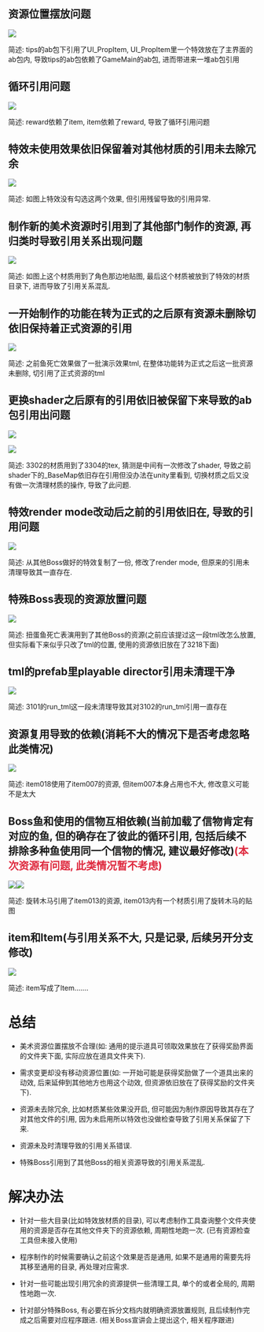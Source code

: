 ## 资源位置摆放问题
![](https://cdn.nlark.com/yuque/0/2025/png/43288772/1737441490879-ff7b3e5d-5aa5-43a5-9556-40ed5a239c71.png)

简述: tips的ab包下引用了UI_PropItem, UI_PropItem里一个特效放在了主界面的ab包内, 导致tips的ab包依赖了GameMain的ab包, 进而带进来一堆ab包引用

## 循环引用问题
![](https://cdn.nlark.com/yuque/0/2025/png/43288772/1737445239533-b1d6f6f6-865b-409c-b533-681e6b7854b2.png)

简述: reward依赖了item, item依赖了reward, 导致了循环引用问题

## 特效未使用效果依旧保留着对其他材质的引用未去除冗余
![](https://cdn.nlark.com/yuque/0/2025/png/43288772/1737456387038-6f61929f-8521-4643-9590-7cc63bab24b5.png)

简述: 如图上特效没有勾选这两个效果, 但引用残留导致的引用异常.

## 制作新的美术资源时引用到了其他部门制作的资源, 再归类时导致引用关系出现问题
![](https://cdn.nlark.com/yuque/0/2025/png/43288772/1737513284929-f3fcf203-6cab-4812-82e5-cffdce95a7e0.png)

简述: 如图上这个材质用到了角色那边地贴图, 最后这个材质被放到了特效的材质目录下, 进而导致了引用关系混乱.

## 一开始制作的功能在转为正式的之后原有资源未删除切依旧保持着正式资源的引用
![](https://cdn.nlark.com/yuque/0/2025/png/43288772/1737527109193-14e552c1-f12a-4977-aeb1-54276c2f09f6.png)

简述: 之前鱼死亡效果做了一批演示效果tml, 在整体功能转为正式之后这一批资源未删除, 切引用了正式资源的tml

## 更换shader之后原有的引用依旧被保留下来导致的ab包引用出问题
![](https://cdn.nlark.com/yuque/0/2025/png/43288772/1737529573080-9a8415a7-c468-4c2c-85d5-941f37d6eb8f.png)

![](https://cdn.nlark.com/yuque/0/2025/png/43288772/1737529620289-73e03538-dbec-4d1f-acfa-c69c7e0429a5.png)

简述: 3302的材质用到了3304的tex, 猜测是中间有一次修改了shader, 导致之前shader下的_BaseMap依旧存在引用但没办法在unity里看到, 切换材质之后又没有做一次清理材质的操作, 导致了此问题.



## 特效render mode改动后之前的引用依旧在, 导致的引用问题
![](https://cdn.nlark.com/yuque/0/2025/png/43288772/1737533747418-4d1e53dd-b11b-4f3f-9cd0-d4ce0773c5ab.png)

简述: 从其他Boss做好的特效复制了一份, 修改了render mode, 但原来的引用未清理导致其一直存在.

## 特殊Boss表现的资源放置问题
![](https://cdn.nlark.com/yuque/0/2025/png/43288772/1737537042348-393d2122-fae9-4b04-b932-2fd98c92a725.png)

简述: 扭蛋鱼死亡表演用到了其他Boss的资源(之前应该提过这一段tml改怎么放置, 但实际看下来似乎只改了tml的位置, 使用的资源依旧放在了3218下面)

## tml的prefab里playable director引用未清理干净
![](https://cdn.nlark.com/yuque/0/2025/png/43288772/1739157919860-4c1ef15a-4d7b-4bf6-9d31-0bca777e8215.png)

简述: 3101的run_tml这一段未清理导致其对3102的run_tml引用一直存在

## 资源复用导致的依赖(消耗不大的情况下是否考虑忽略此类情况)
![](https://cdn.nlark.com/yuque/0/2025/png/43288772/1739168900584-2569edff-ca49-4c49-b80f-5cace093d4e1.png)

简述: item018使用了item007的资源, 但item007本身占用也不大, 修改意义可能不是太大

## Boss鱼和使用的信物互相依赖(当前加载了信物肯定有对应的鱼, 但的确存在了彼此的循环引用, 包括后续不排除多种鱼使用同一个信物的情况, 建议最好修改)<font style="color:#DF2A3F;">(本次资源有问题, 此类情况暂不考虑)</font>
![](https://cdn.nlark.com/yuque/0/2025/png/43288772/1739169224357-739822c1-2fef-44bb-a2d9-41a0d1cf5a19.png)![](https://cdn.nlark.com/yuque/0/2025/png/43288772/1739169296719-977bcc16-a0a9-487f-aa9c-875a33d42aec.png)

简述: 旋转木马引用了item013的资源, item013内有一个材质引用了旋转木马的贴图

## item和ltem(与引用关系不大, 只是记录, 后续另开分支修改)
![](https://cdn.nlark.com/yuque/0/2025/png/43288772/1739170471129-187a3adf-0801-43f8-a854-aa5d22da8122.png)

简述: item写成了ltem.......

# 总结
+ 美术资源位置摆放不合理(如: 通用的提示道具可领取效果放在了获得奖励界面的文件夹下面, 实际应放在道具文件夹下).



+ 需求变更却没有移动资源位置(如: 一开始可能是获得奖励做了一个道具出来的动效, 后来延伸到其他地方也用这个动效, 但资源依旧放在了获得奖励的文件夹下).



+ 资源未去除冗余, 比如材质某些效果没开启, 但可能因为制作原因导致其存在了对其他文件的引用, 因为未启用所以特效也没做检查导致了引用关系保留了下来.



+ 资源未及时清理导致的引用关系错误.



+ 特殊Boss引用到了其他Boss的相关资源导致的引用关系混乱.



# 解决办法
+ 针对一些大目录(比如特效放材质的目录), 可以考虑制作工具查询整个文件夹使用的资源是否存在其他文件夹下的资源依赖, 周期性地跑一次. (已有资源检查工具但未接入使用)



+ 程序制作的时候需要确认之前这个效果是否是通用, 如果不是通用的需要先将其移至通用的目录, 再处理对应需求.



+ 针对一些可能出现引用冗余的资源提供一些清理工具, 单个的或者全局的, 周期性地跑一次.



+ 针对部分特殊Boss, 有必要在拆分文档内就明确资源放置规则, 且后续制作完成之后需要对应程序跟进. (相关Boss宣讲会上提出这个, 相关程序跟进)



